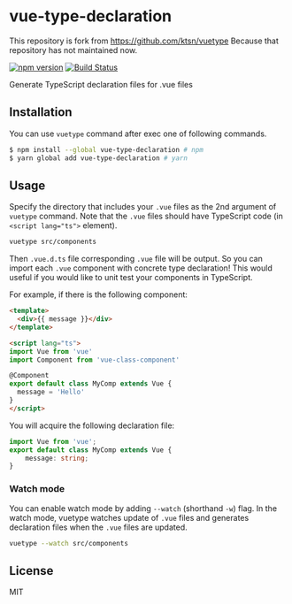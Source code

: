 # vue-type-declaration

This repository is fork from https://github.com/ktsn/vuetype
Because that repository has not maintained now.

[![npm version](https://badge.fury.io/js/vuetype.svg)](https://badge.fury.io/js/vuetype)
[![Build Status](https://travis-ci.org/kahirokunn/vuetype.svg?branch=master)](https://travis-ci.org/kahirokunn/vuetype)

Generate TypeScript declaration files for .vue files

## Installation

You can use `vuetype` command after exec one of following commands.

```bash
$ npm install --global vue-type-declaration # npm
$ yarn global add vue-type-declaration # yarn
```

## Usage

Specify the directory that includes your `.vue` files as the 2nd argument of `vuetype` command. Note that the `.vue` files should have TypeScript code (in `<script lang="ts">` element).

```bash
vuetype src/components
```

Then `.vue.d.ts` file corresponding `.vue` file will be output. So you can import each `.vue` component with concrete type declaration! This would useful if you would like to unit test your components in TypeScript.

For example, if there is the following component:

```html
<template>
  <div>{{ message }}</div>
</template>

<script lang="ts">
import Vue from 'vue'
import Component from 'vue-class-component'

@Component
export default class MyComp extends Vue {
  message = 'Hello'
}
</script>
```

You will acquire the following declaration file:

```ts
import Vue from 'vue';
export default class MyComp extends Vue {
    message: string;
}
```

### Watch mode

You can enable watch mode by adding `--watch` (shorthand `-w`) flag. In the watch mode, vuetype watches update of `.vue` files and generates declaration files when the `.vue` files are updated.

```bash
vuetype --watch src/components
```

## License

MIT
